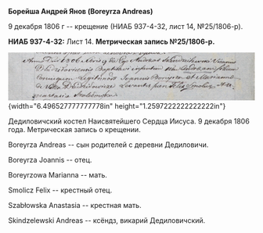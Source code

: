 **Борейша Андрей Янов (Boreyrza Andreas)**

9 декабря 1806 г -- крещение (НИАБ 937-4-32, лист 14, №25/1806-р).

**НИАБ 937-4-32:** Лист 14. **Метрическая запись №25/1806-р.**

![](./media/cc234884cd16915e722013ba327bec3e18b645b6.png){width="6.496527777777778in"
height="1.2597222222222222in"}

Дедиловичский костел Наисвятейшего Сердца Иисуса. 9 декабря 1806 года.
Метрическая запись о крещении.

Boreyrza Andreas -- сын родителей с деревни Дедиловичи.

Boreyrza Joannis -- отец.

Boreyrzowa Marianna -- мать.

Smolicz Felix -- крестный отец.

Szabłowska Anastasia -- крестная мать.

Skindzelewski Andreas -- ксёндз, викарий Дедиловичский.

